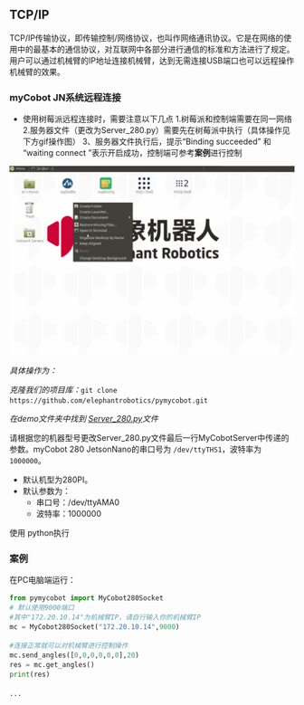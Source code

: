 ## TCP/IP

TCP/IP传输协议，即传输控制/网络协议，也叫作网络通讯协议。它是在网络的使用中的最基本的通信协议，对互联网中各部分进行通信的标准和方法进行了规定。用户可以通过机械臂的IP地址连接机械臂，达到无需连接USB端口也可以远程操作机械臂的效果。


### myCobot JN系统远程连接

- 使用树莓派远程连接时，需要注意以下几点
   1.树莓派和控制端需要在同一网络
   2.服务器文件（更改为Server_280.py）需要先在树莓派中执行（具体操作见下方gif操作图）
   3、服务器文件执行后，提示“Binding succeeded” 和 “waiting connect ”表示开启成功，控制端可参考**案例**进行控制

![Server](../../../resource\3-FunctionsAndApplications\6.developmentGuide\python\TCPorIP/Server.gif)

*具体操作为：*

*克隆我们的项目库：*`git clone https://github.com/elephantrobotics/pymycobot.git`

*在demo文件夹中找到 [Server_280.py](https://github.com/elephantrobotics/pymycobot/blob/main/demo/Server_280.py)文件* 

请根据您的机器型号更改Server_280.py文件最后一行MyCobotServer中传递的参数。myCobot 280 JetsonNano的串口号为 `/dev/ttyTHS1`，波特率为 `1000000`。

- 默认机型为280PI。
- 默认参数为：
   - 串口号：/dev/ttyAMA0
   - 波特率：1000000

使用 python执行


### 案例

在PC电脑端运行：

```python
from pymycobot import MyCobot280Socket
# 默认使用9000端口
#其中"172.20.10.14"为机械臂IP，请自行输入你的机械臂IP
mc = MyCobot280Socket("172.20.10.14",9000)  

#连接正常就可以对机械臂进行控制操作
mc.send_angles([0,0,0,0,0,0],20)
res = mc.get_angles()
print(res)

...

```
